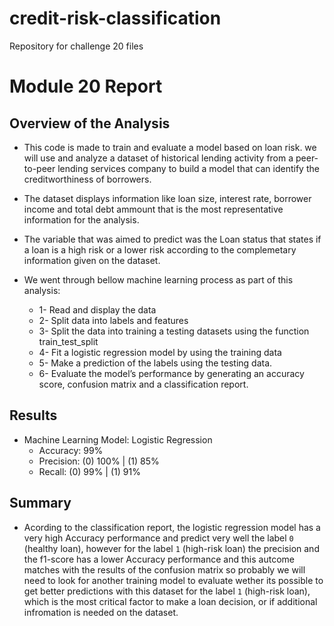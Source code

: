 # credit-risk-classification
Repository for challenge 20 files

# Module 20 Report

## Overview of the Analysis
*   This code is made to train and evaluate a model based on loan risk. we will use and analyze a dataset of historical lending activity from a peer-to-peer lending services company to build a model that can identify the creditworthiness of borrowers.

*   The dataset displays information like loan size, interest rate, borrower income and total debt ammount that is the most representative information for the analysis.

*   The variable that was aimed to predict was the Loan status that states if a loan is a high risk or a lower risk according to the complemetary information given on the dataset.

*   We went through bellow machine learning process as part of this analysis:
    * 1- Read and display the data
    * 2- Split data into labels and features
    * 3- Split the data into training a testing datasets using the function train_test_split
    * 4- Fit a logistic regression model by using the training data
    * 5- Make a prediction of the labels using the testing data.
    * 6- Evaluate the model’s performance by generating an accuracy score, confusion matrix and a classification report.

## Results
* Machine Learning Model: Logistic Regression
    * Accuracy: 99% 
    * Precision: (0) 100% | (1) 85%
    * Recall: (0) 99% | (1) 91%

## Summary
*   Acording to the classification report, the logistic regression model has a very high Accuracy performance and predict very well the label `0` (healthy loan), however for the label `1` (high-risk loan) the precision and the f1-score has a lower Accuracy performance and this autcome matches with the results of the confusion matrix so probably we will need to look for another training model to evaluate wether its possible to get better predictions with this dataset for the label `1` (high-risk loan), which is the most critical factor to make a loan decision, or if additional infromation is needed on the dataset.
